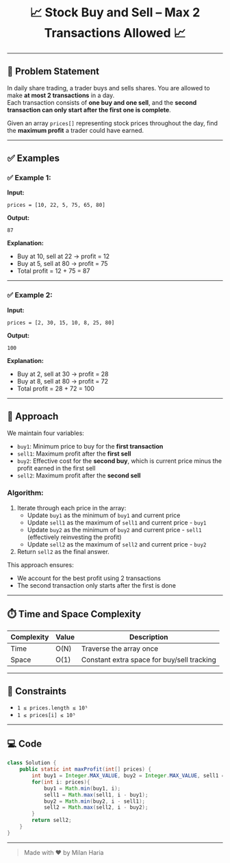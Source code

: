 <h1 align="center">📈 Stock Buy and Sell – Max 2 Transactions Allowed 📈</h1>

---

## 📝 Problem Statement

In daily share trading, a trader buys and sells shares. You are allowed to make **at most 2 transactions** in a day.  
Each transaction consists of **one buy and one sell**, and the **second transaction can only start after the first one is complete**.

Given an array `prices[]` representing stock prices throughout the day, find the **maximum profit** a trader could have earned.

---

## ✅ Examples

### ✅ Example 1:

**Input:**
```
prices = [10, 22, 5, 75, 65, 80]
```

**Output:**
```
87
```

**Explanation:**  
- Buy at 10, sell at 22 → profit = 12  
- Buy at 5, sell at 80 → profit = 75  
- Total profit = 12 + 75 = 87

---

### ✅ Example 2:

**Input:**
```
prices = [2, 30, 15, 10, 8, 25, 80]
```

**Output:**
```
100
```

**Explanation:**  
- Buy at 2, sell at 30 → profit = 28  
- Buy at 8, sell at 80 → profit = 72  
- Total profit = 28 + 72 = 100

---

## 🧠 Approach

We maintain four variables:

- `buy1`: Minimum price to buy for the **first transaction**  
- `sell1`: Maximum profit after the **first sell**  
- `buy2`: Effective cost for the **second buy**, which is current price minus the profit earned in the first sell  
- `sell2`: Maximum profit after the **second sell**

### Algorithm:

1. Iterate through each price in the array:
   - Update `buy1` as the minimum of `buy1` and current price
   - Update `sell1` as the maximum of `sell1` and current price - `buy1`
   - Update `buy2` as the minimum of `buy2` and current price - `sell1` (effectively reinvesting the profit)
   - Update `sell2` as the maximum of `sell2` and current price - `buy2`
2. Return `sell2` as the final answer.

This approach ensures:
- We account for the best profit using 2 transactions
- The second transaction only starts after the first is done

---

## ⏱️ Time and Space Complexity

| Complexity | Value  | Description                                      |
|------------|--------|--------------------------------------------------|
| Time       | O(N)   | Traverse the array once                          |
| Space      | O(1)   | Constant extra space for buy/sell tracking       |

---

## 🎯 Constraints

- `1 ≤ prices.length ≤ 10⁵`  
- `1 ≤ prices[i] ≤ 10⁵`  

---

## 💻 Code

```java
class Solution {
    public static int maxProfit(int[] prices) {
        int buy1 = Integer.MAX_VALUE, buy2 = Integer.MAX_VALUE, sell1 = 0, sell2 = 0;
        for(int i: prices){
            buy1 = Math.min(buy1, i);
            sell1 = Math.max(sell1, i - buy1);
            buy2 = Math.min(buy2, i - sell1);
            sell2 = Math.max(sell2, i - buy2);
        }
        return sell2;
    }
}

```

---

> Made with ❤️ by Milan Haria

